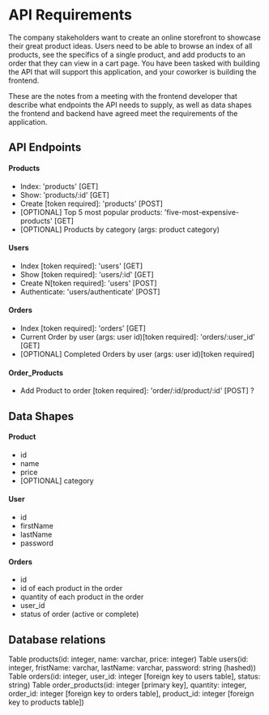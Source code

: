 # API Requirements

The company stakeholders want to create an online storefront to showcase their great product ideas. Users need to be able to browse an index of all products, see the specifics of a single product, and add products to an order that they can view in a cart page. You have been tasked with building the API that will support this application, and your coworker is building the frontend.

These are the notes from a meeting with the frontend developer that describe what endpoints the API needs to supply, as well as data shapes the frontend and backend have agreed meet the requirements of the application.

## API Endpoints

#### Products

- Index: 'products' [GET]
- Show: 'products/:id' [GET]
- Create [token required]: 'products' [POST]
- [OPTIONAL] Top 5 most popular products: 'five-most-expensive-products' [GET]
- [OPTIONAL] Products by category (args: product category)

#### Users

- Index [token required]: 'users' [GET]
- Show [token required]: 'users/:id' [GET]
- Create N[token required]: 'users' [POST]
- Authenticate: 'users/authenticate' [POST]

#### Orders

- Index [token required]: 'orders' [GET]
- Current Order by user (args: user id)[token required]: 'orders/:user_id' [GET]
- [OPTIONAL] Completed Orders by user (args: user id)[token required]

#### Order_Products

- Add Product to order [token required]: 'order/:id/product/:id' [POST] ?

## Data Shapes

#### Product

- id
- name
- price
- [OPTIONAL] category

#### User

- id
- firstName
- lastName
- password

#### Orders

- id
- id of each product in the order
- quantity of each product in the order
- user_id
- status of order (active or complete)

## Database relations

Table products(id: integer, name: varchar, price: integer)
Table users(id: integer, fristName: varchar, lastName: varchar, password: string (hashed))
Table orders(id: integer, user_id: integer [foreign key to users table], status: string)
Table order_products(id: integer [primary key], quantity: integer, order_id: integer [foreign key to orders table], product_id: integer [foreign key to products table])
